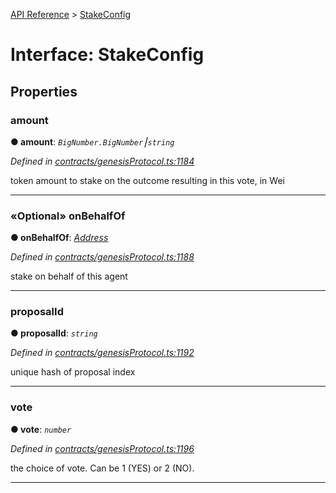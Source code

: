 [API Reference](../README.md) > [StakeConfig](../interfaces/StakeConfig.md)



# Interface: StakeConfig


## Properties
<a id="amount"></a>

###  amount

**●  amount**:  *`BigNumber.BigNumber`⎮`string`* 

*Defined in [contracts/genesisProtocol.ts:1184](https://github.com/daostack/arc.js/blob/61e5f90/lib/contracts/genesisProtocol.ts#L1184)*



token amount to stake on the outcome resulting in this vote, in Wei




___

<a id="onBehalfOf"></a>

### «Optional» onBehalfOf

**●  onBehalfOf**:  *[Address](../#Address)* 

*Defined in [contracts/genesisProtocol.ts:1188](https://github.com/daostack/arc.js/blob/61e5f90/lib/contracts/genesisProtocol.ts#L1188)*



stake on behalf of this agent




___

<a id="proposalId"></a>

###  proposalId

**●  proposalId**:  *`string`* 

*Defined in [contracts/genesisProtocol.ts:1192](https://github.com/daostack/arc.js/blob/61e5f90/lib/contracts/genesisProtocol.ts#L1192)*



unique hash of proposal index




___

<a id="vote"></a>

###  vote

**●  vote**:  *`number`* 

*Defined in [contracts/genesisProtocol.ts:1196](https://github.com/daostack/arc.js/blob/61e5f90/lib/contracts/genesisProtocol.ts#L1196)*



the choice of vote. Can be 1 (YES) or 2 (NO).




___


